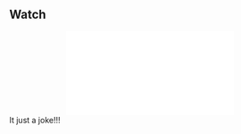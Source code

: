 ## Watch
<center><iframe src="//player.bilibili.com/player.html?aid=40063206&bvid=BV1Kt41147XW&cid=70362475&page=1" scrolling="no" border="0" frameborder="no" framespacing="0" allowfullscreen="true"> </iframe></center>
It just a joke!!!
